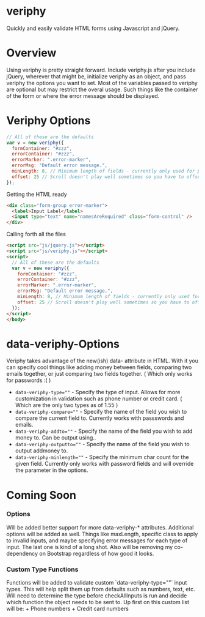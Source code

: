 veriphy
=======

Quickly and easily validate HTML forms using Javascript and jQuery.

Overview
=======

Using veriphy is pretty straight forward. Include veriphy.js after you include jQuery, wherever that might be, initialize veriphy as an object, and pass veriphy the options you want to set. Most of the variables passed to veriphy are optional but may restrict the overal usage. Such things like the container of the form or where the error message should be displayed.

Veriphy Options
=======

```javascript
// All of these are the defaults
var v = new veriphy({
  formContainer: "#zzz",
  errorContainer: "#zzz",
  errorMarker: ".error-marker",
  errorMsg: "Default error message.",
  minLength: 8, // Minimum length of fields - currently only used for passwords
  offset: 25 // Scroll doesn't play well sometimes so you have to offset it.
});
```
Getting the HTML ready

```html
<div class="form-group error-marker">
  <label>Input Label</label>
  <input type="text" name="namesAreRequired" class="form-control" />
</div>
```
Calling forth all the files
```html
<script src="js/jquery.js"></script>
<script src="js/veriphy.js"></script>
<script>
  // All of these are the defaults
  var v = new veriphy({
    formContainer: "#zzz",
    errorContainer: "#zzz",
    errorMarker: ".error-marker",
    errorMsg: "Default error message.",
    minLength: 8, // Minimum length of fields - currently only used for passwords
    offset: 25 // Scroll doesn't play well sometimes so you have to offset it.
  });
</script>
</body>
```

data-veriphy-Options
=======

Veriphy takes advantage of the new(ish) data- attribute in HTML. With it you can specify cool things like adding money between fields, comparing two emails together, or just comparing two fields together. ( Which only works for passwords :( )

+ `data-veriphy-type=""` - Specify the type of input. Allows for more customization in validation such as phone number or credit card. ( Which are the only two types as of 1.55 )
+ `data-veriphy-compare=""` - Specify the name of the field you wish to compare the current field to. Currently works with passswords and emails.
+ `data-veriphy-addto=""` - Specify the name of the field you wish to add money to. Can be output using..
+ `data-veriphy-outputto=""` - Specify the name of the field you wish to output addmoney to.
+ `data-veriphy-minlength=""` - Specify the minimum char count for the given field. Currently only works with password fields and will override the parameter in the options.

Coming Soon
=======
<h3>Options</h3>
Will be added better support for more data-veriphy-* attributes. Additional options will be added as well. Things like maxLength, specific class to apply to invalid inputs, and maybe specifying error messages for each type of input. The last one is kind of a long shot. Also will be removing my co-dependency on Bootstrap regardless of how good it looks.

<h3>Custom Type Functions</h3>
Functions will be added to validate custom `data-veriphy-type=""` input types. This will help split them up from defaults such as numbers, text, etc. Will need to determine the type before checkAllInputs is run and decide which function the object needs to be sent to.
Up first on this custom list will be:
+ Phone numbers
+ Credit card numbers
